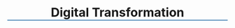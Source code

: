 
<style>
 h1 {
      border-bottom: 2px solid steelblue;
      text-align:center;

 }

</style>
<h1>  Digital Transformation </h3>
